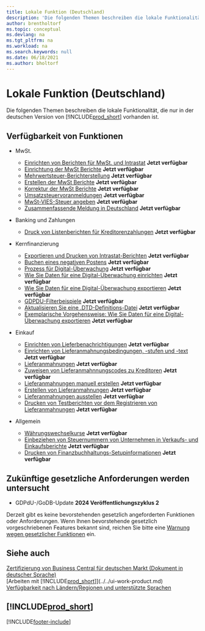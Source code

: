 ```yaml
---
title: Lokale Funktion (Deutschland)
description: 'Die folgenden Themen beschreiben die lokale Funktionalität, die in der deutschen Version von Business Central verfügbar ist.'
author: brentholtorf
ms.topic: conceptual
ms.devlang: na
ms.tgt_pltfrm: na
ms.workload: na
ms.search.keywords: null
ms.date: 06/18/2021
ms.author: bholtorf
---
```

# Lokale Funktion (Deutschland)

Die folgenden Themen beschreiben die lokale Funktionalität, die nur in der deutschen Version von [!INCLUDE[prod_short](../../includes/prod_short.md)] vorhanden ist.  

## Verfügbarkeit von Funktionen

* MwSt.
    * [Einrichten von Berichten für MwSt. und Intrastat](how-to-set-up-reports-for-vat-and-intrastat.md) **Jetzt verfügbar**
    * [Einrichtung der MwSt Berichte](how-to-set-up-vat-reports.md) **Jetzt verfügbar**
    * [Mehrwertsteuer-Berichterstellung](vat-reporting.md) **Jetzt verfügbar**
    * [Erstellen der MwSt Berichte](how-to-create-vat-reports.md) **Jetzt verfügbar**
    * [Korrektur der MwSt Berichte](how-to-correct-vat-reports.md) **Jetzt verfügbar**
    * [Umsatzsteuervoranmeldungen](how-to-set-up-and-export-sales-vat-advance-notifications.md) **Jetzt verfügbar**
    * [MwSt-VIES-Steuer angeben](how-to-declare-vat-vies-tax.md) **Jetzt verfügbar**
    * [Zusammenfassende Meldung in Deutschland](eu-sales-list-in-germany.md) **Jetzt verfügbar**

* Banking und Zahlungen
    * [Druck von Listenberichten für Kreditorenzahlungen](how-to-print-vendor-payments-list-reports.md) **Jetzt verfügbar**

* Kernfinanzierung
    * [Exportieren und Drucken von Intrastat-Berichten](how-to-export-and-print-intrastat-reports.md) **Jetzt verfügbar**
    * [Buchen eines negativen Postens](how-to-post-a-negative-entry.md) **Jetzt verfügbar**
    * [Prozess für Digital-Überwachung](process-for-digital-audits.md) **Jetzt verfügbar**
    * [Wie Sie Daten für eine Digital-Überwachung einrichten](how-to-set-up-data-exports-for-digital-audits.md) **Jetzt verfügbar**
    * [Wie Sie Daten für eine Digital-Überwachung exportieren](how-to-export-data-for-a-digital-audit.md) **Jetzt verfügbar**
    * [GDPDU-Filterbeispiele](gdpdu-filter-examples.md) **Jetzt verfügbar**
    * [Aktualisieren Sie eine .DTD-Definitions-Datei](how-to-upgrade-a-.dtd-definition-file.md) **Jetzt verfügbar**
    * [Exemplarische Vorgehensweise: Wie Sie Daten für eine Digital-Überwachung exportieren](walkthrough-exporting-data-for-a-digital-audit.md) **Jetzt verfügbar**

* Einkauf
    * [Einrichten von Lieferbenachrichtigungen](how-to-set-up-delivery-reminders.md) **Jetzt verfügbar**
    * [Einrichten von Lieferanmahnungsbedingungen, -stufen und -text](how-to-set-up-delivery-reminder-terms-levels-and-text.md) **Jetzt verfügbar**
    * [Lieferanmahnungen](delivery-reminders.md) **Jetzt verfügbar**
    * [Zuweisen von Lieferanmahnnungscodes zu Kreditoren](how-to-assign-delivery-reminder-codes-to-vendors.md) **Jetzt verfügbar**
    * [Lieferanmahnungen manuell erstellen](how-to-create-delivery-reminders-manually.md) **Jetzt verfügbar**
    * [Erstellen von Lieferanmahnungen](how-to-generate-delivery-reminders.md) **Jetzt verfügbar**
    * [Lieferanmahnungen ausstellen](how-to-issue-delivery-reminders.md) **Jetzt verfügbar**
    * [Drucken von Testberichten vor dem Registrieren von Lieferanmahnungen](how-to-print-test-reports-for-delivery-reminders.md) **Jetzt verfügbar**

* Allgemein
    * [Währungswechselkurse](currency-exchange-rates.md) **Jetzt verfügbar**
    * [Einbeziehen von Steuernummern von Unternehmen in Verkaufs- und Einkaufsberichte](how-to-include-company-registration-numbers-on-sales-reports-and-purchase-reports.md) **Jetzt verfügbar**
    * [Drucken von Finanzbuchhaltungs-Setupinformationen](how-to-print-general-ledger-setup-information.md) **Jetzt verfügbar**

## Zukünftige gesetzliche Anforderungen werden untersucht

* GDPdU-/GoDB-Update **2024 Veröffentlichungszyklus 2**

Derzeit gibt es keine bevorstehenden gesetzlich angeforderten Funktionen oder Anforderungen. Wenn Ihnen bevorstehende gesetzlich vorgeschriebenen Features bekannt sind, reichen Sie bitte eine [Warnung wegen gesetzlicher Funktionen](https://forms.office.com/pages/responsepage.aspx?id=v4j5cvGGr0GRqy180BHbRwkeauYiJKZOpJ0CtKuVmJlURURaMlQ4Rk05UFY4NkVEOTA0MUU5WThXSC4u) ein.

## Siehe auch

[Zertifizierung von Business Central für deutschen Markt (Dokument in deutscher Sprache)](https://go.microsoft.com/fwlink/?linkid=875256)  
[Arbeiten mit [!INCLUDE[prod_short](../../includes/prod_short.md)]](../../ui-work-product.md)  
[Verfügbarkeit nach Ländern/Regionen und unterstützte Sprachen](/dynamics365/business-central/dev-itpro/compliance/apptest-countries-and-translations)  

## [!INCLUDE[prod_short](../../includes/free_trial_md.md)]  


[!INCLUDE[footer-include](../../includes/footer-banner.md)]
